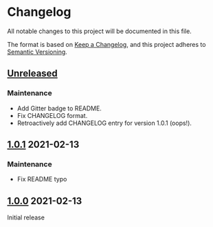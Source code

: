 # Changelog

All notable changes to this project will be documented in this file.

The format is based on [Keep a Changelog](https://keepachangelog.com/en/1.0.0/),
and this project adheres to [Semantic Versioning](https://semver.org/spec/v2.0.0.html).

## [Unreleased]

### Maintenance

-   Add Gitter badge to README.
-   Fix CHANGELOG format.
-   Retroactively add CHANGELOG entry for version 1.0.1 (oops!).

## [1.0.1] 2021-02-13

### Maintenance

-   Fix README typo

## [1.0.0] 2021-02-13

Initial release

[unreleased]: https://github.com/UselessPickles/promise-delegate/compare/v1.0.1...HEAD
[1.0.1]: https://github.com/UselessPickles/promise-delegate/compare/v1.0.0...v1.0.1
[1.0.0]: https://github.com/UselessPickles/promise-delegate/releases/tag/v1.0.0
